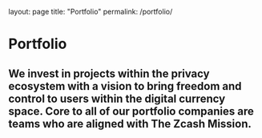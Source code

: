 layout: page
title: "Portfolio"
permalink: /portfolio/

# Portfolio

## We invest in projects within the privacy ecosystem with a vision to bring freedom and control to users within the digital currency space. Core to all of our portfolio companies are teams who are aligned with The Zcash Mission.


